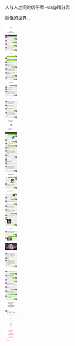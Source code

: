 人与人之间的信任啊  -via@精分君

妖怪的世界...

![0eb29e72b0e24b13aa9c221b116207ae.jpg](https://raw.githubusercontent.com/wxlzmt/cdn1/master/ext/qw/groups/30103/0eb29e72b0e24b13aa9c221b116207ae.jpg)
